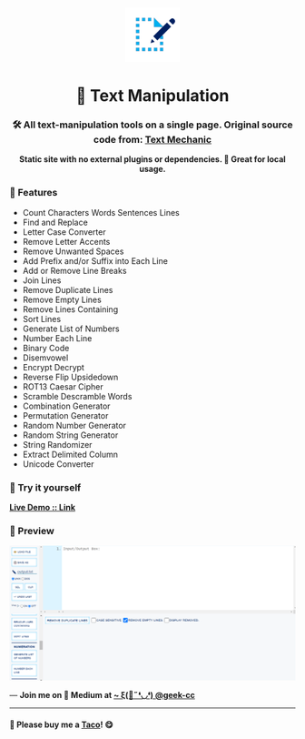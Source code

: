 <div align="center">
  <img src="https://github.com/incubated-geek-cc/text-manipulation/raw/master/img/logo.png" width="96" alt="logo">

  # 📓 Text Manipulation

  ### 🛠️ All text-manipulation tools on a single page. Original source code from: <a href='https://textmechanic.com/' target='_blank'>Text Mechanic</a>

**Static site with no external plugins or dependencies. 🔌 Great for local usage.**

<div align="left">

### 📌 Features

</div>
<div align="left">
<ul>
	<li>Count Characters Words Sentences Lines</li>
	<li>Find and Replace</li>
	<li>Letter Case Converter</li>
	<li>Remove Letter Accents</li>
	<li>Remove Unwanted Spaces</li>
	<li>Add Prefix and/or Suffix into Each Line</li>
	<li>Add or Remove Line Breaks</li>
	<li>Join Lines</li>
	<li>Remove Duplicate Lines</li>
	<li>Remove Empty Lines</li>
	<li>Remove Lines Containing</li>
	<li>Sort Lines</li>
	<li>Generate List of Numbers</li>
	<li>Number Each Line</li>
	<li>Binary Code</li>
	<li>Disemvowel</li>
	<li>Encrypt Decrypt</li>
	<li>Reverse Flip Upsidedown</li>
	<li>ROT13 Caesar Cipher</li>
	<li>Scramble Descramble Words</li>
	<li>Combination Generator</li>
	<li>Permutation Generator</li>
	<li>Random Number Generator</li>
	<li>Random String Generator</li>
	<li>String Randomizer</li>
	<li>Extract Delimited Column</li>
	<li>Unicode Converter</li>
</ul>

### 🌟 Try it yourself
[**Live Demo :: Link**](https://incubated-geek-cc.github.io/text-manipulation)

</div>
</div>

### 👀 Preview
<img src='https://github.com/incubated-geek-cc/text-manipulation/raw/master/img/preview.png' width="800px" />

<p>— <b>Join me on 📝 <b>Medium</b> at <a href='https://medium.com/@geek-cc' target='_blank'>~ ξ(🎀˶❛◡❛) @geek-cc</a></b></p>

---

#### 🌮 Please buy me a <a href='https://www.buymeacoffee.com/geekcc' target='_blank'>Taco</a>! 😋